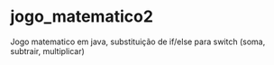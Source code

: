 # jogo_matematico2
Jogo matematico em java, substituição de if/else para switch (soma, subtrair, multiplicar)
